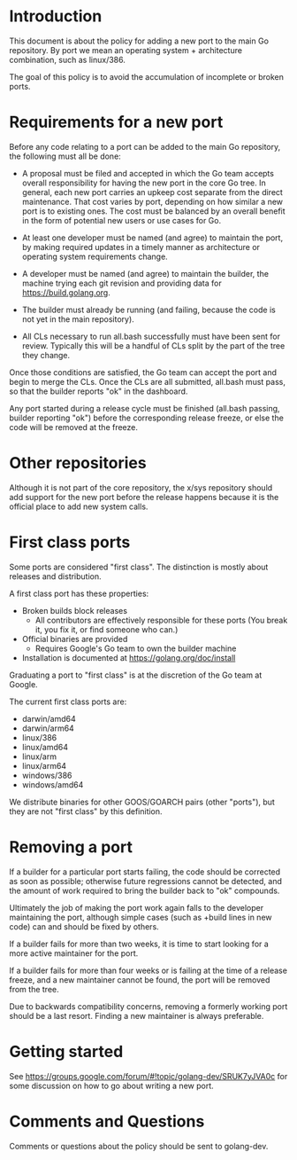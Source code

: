 # Introduction

This document is about the policy for adding a new port to the main Go repository. By port we mean an operating system + architecture combination, such as linux/386.

The goal of this policy is to avoid the accumulation of incomplete or broken ports.

# Requirements for a new port

Before any code relating to a port can be added to the main Go repository, the following must all be done:

  * A proposal must be filed and accepted in which the Go team accepts overall responsibility for having the new port in the core Go tree. In general, each new port carries an upkeep cost separate from the direct maintenance. That cost varies by port, depending on how similar a new port is to existing ones. The cost must be balanced by an overall benefit in the form of potential new users or use cases for Go.

  * At least one developer must be named (and agree) to maintain the port, by making required updates in a timely manner as architecture or operating system requirements change.

  * A developer must be named (and agree) to maintain the builder, the machine trying each git revision and providing data for https://build.golang.org.

  * The builder must already be running (and failing, because the code is not yet in the main repository).

  * All CLs necessary to run all.bash successfully must have been sent for review. Typically this will be a handful of CLs split by the part of the tree they change.

Once those conditions are satisfied, the Go team can accept the port and begin to merge the CLs. Once the CLs are all submitted, all.bash must pass, so that the builder reports "ok" in the dashboard.

Any port started during a release cycle must be finished (all.bash passing, builder reporting "ok") before the corresponding release freeze, or else the code will be removed at the freeze.

# Other repositories

Although it is not part of the core repository, the x/sys repository should add support for the new port before the release happens because it is the official place to add new system calls.

# First class ports

Some ports are considered "first class". The distinction is mostly about releases and distribution.

A first class port has these properties:

  * Broken builds block releases
    * All contributors are effectively responsible for these ports (You break it, you fix it, or find someone who can.)
  * Official binaries are provided
    * Requires Google's Go team to own the builder machine
  * Installation is documented at https://golang.org/doc/install

Graduating a port to "first class" is at the discretion of the Go team at Google.

The current first class ports are:

* darwin/amd64
* darwin/arm64
* linux/386
* linux/amd64
* linux/arm
* linux/arm64
* windows/386
* windows/amd64

We distribute binaries for other GOOS/GOARCH pairs (other "ports"), but they are not "first class" by this definition.

# Removing a port

If a builder for a particular port starts failing, the code should be corrected as soon as possible; otherwise future regressions cannot be detected, and the amount of work required to bring the builder back to "ok" compounds.

Ultimately the job of making the port work again falls to the developer maintaining the port, although simple cases (such as +build lines in new code) can and should be fixed by others.

If a builder fails for more than two weeks, it is time to start looking for a more active maintainer for the port.

If a builder fails for more than four weeks or is failing at the time of a release freeze, and a new maintainer cannot be found, the port will be removed from the tree.

Due to backwards compatibility concerns, removing a formerly working port should be a last resort. Finding a new maintainer is always preferable.

# Getting started

See https://groups.google.com/forum/#!topic/golang-dev/SRUK7yJVA0c for some discussion on how to go about writing a new port.

# Comments and Questions

Comments or questions about the policy should be sent to golang-dev.